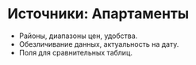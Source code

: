 # Источники: Апартаменты

- Районы, диапазоны цен, удобства.
- Обезличивание данных, актуальность на дату.
- Поля для сравнительных таблиц.

